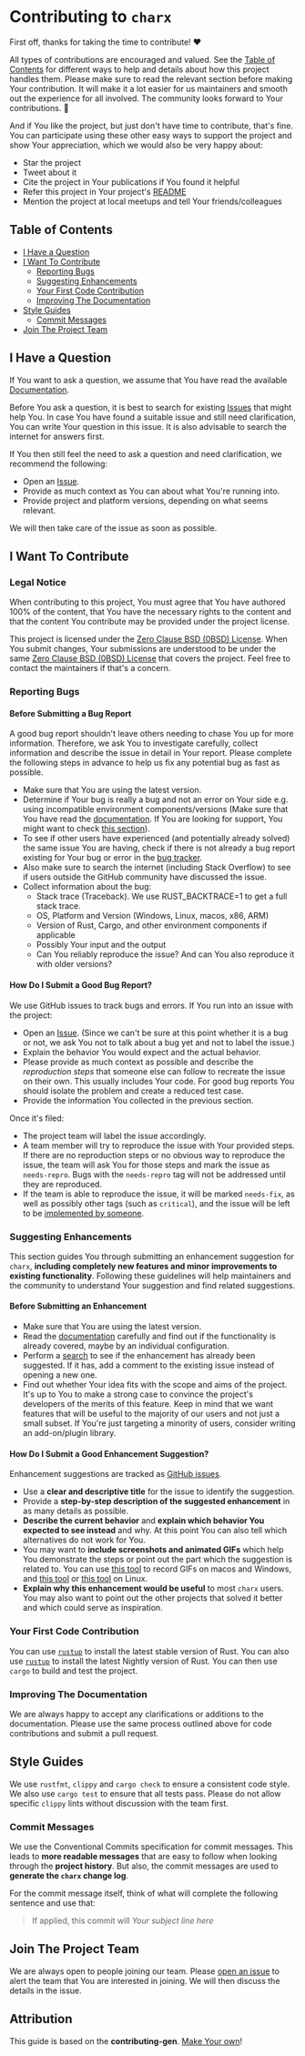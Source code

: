 <!--
SPDX-FileCopyrightText: 2022 - 2025 Ali Sajid Imami

SPDX-License-Identifier: 0BSD
-->

<!-- omit in toc -->

# Contributing to `charx`

First off, thanks for taking the time to contribute! ❤️

All types of contributions are encouraged and valued. See the [Table of Contents](#table-of-contents) for different ways to help and details about how this project handles them. Please make sure to read the relevant section before making Your contribution. It will make it a lot easier for us maintainers and smooth out the experience for all involved. The community looks forward to Your contributions. 🎉

And if You like the project, but just don't have time to contribute, that's fine. You can participate using these other easy ways to support the project and show Your appreciation, which we would also be very happy about:

- Star the project
- Tweet about it
- Cite the project in Your publications if You found it helpful
- Refer this project in Your project's [README](README.md)
- Mention the project at local meetups and tell Your friends/colleagues

<!-- omit in toc -->

## Table of Contents

- [I Have a Question](#i-have-a-question)
- [I Want To Contribute](#i-want-to-contribute)
  - [Reporting Bugs](#reporting-bugs)
  - [Suggesting Enhancements](#suggesting-enhancements)
  - [Your First Code Contribution](#Your-first-code-contribution)
  - [Improving The Documentation](#improving-the-documentation)
- [Style Guides](#style-guides)
  - [Commit Messages](#commit-messages)
- [Join The Project Team](#join-the-project-team)

## I Have a Question

If You want to ask a question, we assume that You have read the available [Documentation](https://docs.rs/charx).

Before You ask a question, it is best to search for existing [Issues](https://github.com/AliSajid/charx/issues) that might help You. In case You have found a suitable issue and still need clarification, You can write Your question in this issue. It is also advisable to search the internet for answers first.

If You then still feel the need to ask a question and need clarification, we recommend the following:

- Open an [Issue](https://github.com/AliSajid/charx/issues/new).
- Provide as much context as You can about what You're running into.
- Provide project and platform versions, depending on what seems relevant.

We will then take care of the issue as soon as possible.

## I Want To Contribute

### Legal Notice <!-- omit in toc -->

When contributing to this project, You must agree that You have authored 100% of the content, that You have the necessary rights to the content and that the content You contribute may be provided under the project license.

This project is licensed under the [Zero Clause BSD (0BSD) License](LICENSE). When You submit changes, Your submissions are understood to be under the same [Zero Clause BSD (0BSD) License](LICENSE) that covers the project. Feel free to contact the maintainers if that's a concern.

### Reporting Bugs

<!-- omit in toc -->

#### Before Submitting a Bug Report

A good bug report shouldn't leave others needing to chase You up for more information. Therefore, we ask You to investigate carefully, collect information and describe the issue in detail in Your report. Please complete the following steps in advance to help us fix any potential bug as fast as possible.

- Make sure that You are using the latest version.
- Determine if Your bug is really a bug and not an error on Your side e.g. using incompatible environment components/versions (Make sure that You have read the [documentation](https://docs.rs/charx). If You are looking for support, You might want to check [this section](#i-have-a-question)).
- To see if other users have experienced (and potentially already solved) the same issue You are having, check if there is not already a bug report existing for Your bug or error in the [bug tracker](https://github.com/AliSajid/charx/issues?q=label%3Abug).
- Also make sure to search the internet (including Stack Overflow) to see if users outside the GitHub community have discussed the issue.
- Collect information about the bug:
  - Stack trace (Traceback). We use RUST_BACKTRACE=1 to get a full stack trace.
  - OS, Platform and Version (Windows, Linux, macos, x86, ARM)
  - Version of Rust, Cargo, and other environment components if applicable
  - Possibly Your input and the output
  - Can You reliably reproduce the issue? And can You also reproduce it with older versions?

<!-- omit in toc -->

#### How Do I Submit a Good Bug Report?

We use GitHub issues to track bugs and errors. If You run into an issue with the project:

- Open an [Issue](https://github.com/AliSajid/charx/issues/new). (Since we can't be sure at this point whether it is a bug or not, we ask You not to talk about a bug yet and not to label the issue.)
- Explain the behavior You would expect and the actual behavior.
- Please provide as much context as possible and describe the _reproduction steps_ that someone else can follow to recreate the issue on their own. This usually includes Your code. For good bug reports You should isolate the problem and create a reduced test case.
- Provide the information You collected in the previous section.

Once it's filed:

- The project team will label the issue accordingly.
- A team member will try to reproduce the issue with Your provided steps. If there are no reproduction steps or no obvious way to reproduce the issue, the team will ask You for those steps and mark the issue as `needs-repro`. Bugs with the `needs-repro` tag will not be addressed until they are reproduced.
- If the team is able to reproduce the issue, it will be marked `needs-fix`, as well as possibly other tags (such as `critical`), and the issue will be left to be [implemented by someone](#Your-first-code-contribution).

### Suggesting Enhancements

This section guides You through submitting an enhancement suggestion for `charx`, **including completely new features and minor improvements to existing functionality**. Following these guidelines will help maintainers and the community to understand Your suggestion and find related suggestions.

<!-- omit in toc -->

#### Before Submitting an Enhancement

- Make sure that You are using the latest version.
- Read the [documentation](https://docs.rs/charx) carefully and find out if the functionality is already covered, maybe by an individual configuration.
- Perform a [search](https://github.com/AliSajid/charx/issues) to see if the enhancement has already been suggested. If it has, add a comment to the existing issue instead of opening a new one.
- Find out whether Your idea fits with the scope and aims of the project. It's up to You to make a strong case to convince the project's developers of the merits of this feature. Keep in mind that we want features that will be useful to the majority of our users and not just a small subset. If You're just targeting a minority of users, consider writing an add-on/plugin library.

<!-- omit in toc -->

#### How Do I Submit a Good Enhancement Suggestion?

Enhancement suggestions are tracked as [GitHub issues](https://github.com/AliSajid/charx/issues).

- Use a **clear and descriptive title** for the issue to identify the suggestion.
- Provide a **step-by-step description of the suggested enhancement** in as many details as possible.
- **Describe the current behavior** and **explain which behavior You expected to see instead** and why. At this point You can also tell which alternatives do not work for You.
- You may want to **include screenshots and animated GIFs** which help You demonstrate the steps or point out the part which the suggestion is related to. You can use [this tool](https://www.cockos.com/licecap/) to record GIFs on macos and Windows, and [this tool](https://github.com/colinkeenan/silentcast) or [this tool](https://github.com/GNOME/byzanz) on Linux. <!-- this should only be included if the project has a GUI -->
- **Explain why this enhancement would be useful** to most `charx` users. You may also want to point out the other projects that solved it better and which could serve as inspiration.

### Your First Code Contribution

<!-- TODO
include Setup of env, IDE and typical getting started instructions?

-->

You can use [`rustup`](https://rustup.rs/) to install the latest stable version of Rust. You can also use [`rustup`](https://rustup.rs/) to install the latest Nightly version of Rust.
You can then use `cargo` to build and test the project.

### Improving The Documentation

<!-- TODO
Updating, improving and correcting the documentation

-->

We are always happy to accept any clarifications or additions to the documentation. Please use the same process outlined above for code contributions and submit a pull request.

## Style Guides

We use `rustfmt`, `clippy` and `cargo check` to ensure a consistent code style. We also use `cargo test` to ensure that all tests pass. Please do not allow specific `clippy` lints without discussion with the team first.

### Commit Messages

We use the Conventional Commits specification for commit messages. This leads to **more readable messages** that are easy to follow when looking through the **project history**. But also, the commit messages are used to **generate the `charx` change log**.

For the commit message itself, think of what will complete the following sentence and use that:

> If applied, this commit will _Your subject line here_

## Join The Project Team

We are always open to people joining our team. Please [open an issue](https://github.com/AliSajid/charx/issues) to alert the team that You are interested in joining. We will then discuss the details in the issue.

<!-- omit in toc -->

## Attribution

This guide is based on the **contributing-gen**. [Make Your own](https://github.com/bttger/contributing-gen)!
